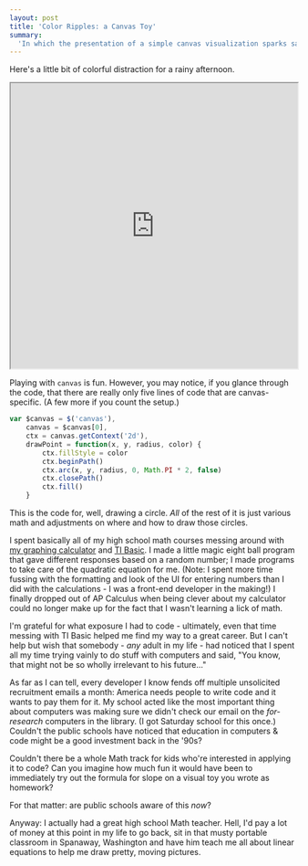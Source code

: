 ```yaml
---
layout: post
title: 'Color Ripples: a Canvas Toy'
summary:
  'In which the presentation of a simple canvas visualization sparks sad remembrance of my highschool math education.'
---
```


Here's a little bit of colorful distraction for a rainy afternoon.

<iframe style="width: 100%; height: 500px" src="http://jsfiddle.net/nate/dyVPR/embedded/result,js,html"></iframe>

Playing with `canvas` is fun. However, you may notice, if you glance through the code, that there are really only five lines of code that are canvas-specific. (A few more if you count the setup.)

```js
var $canvas = $('canvas'),
	canvas = $canvas[0],
	ctx = canvas.getContext('2d'),
	drawPoint = function(x, y, radius, color) {
		ctx.fillStyle = color
		ctx.beginPath()
		ctx.arc(x, y, radius, 0, Math.PI * 2, false)
		ctx.closePath()
		ctx.fill()
	}
```

This is the code for, well, drawing a circle. _All_ of the rest of it is just various math and adjustments on where and how to draw those circles.

I spent basically all of my high school math courses messing around with [my graphing calculator](http://education.ti.com/educationportal/sites/US/productDetail/us_ti83p.html) and [TI Basic](http://en.wikipedia.org/wiki/TI-BASIC). I made a little magic eight ball program that gave different responses based on a random number; I made programs to take care of the quadratic equation for me. (Note: I spent more time fussing with the formatting and look of the UI for entering numbers than I did with the calculations - I was a front-end developer in the making!) I finally dropped out of AP Calculus when being clever about my calculator could no longer make up for the fact that I wasn't learning a lick of math.

I'm grateful for what exposure I had to code - ultimately, even that time messing with TI Basic helped me find my way to a great career. But I can't help but wish that somebody - _any_ adult in my life - had noticed that I spent all my time trying vainly to do stuff with computers and said, "You know, that might not be so wholly irrelevant to his future..."

As far as I can tell, every developer I know fends off multiple unsolicited recruitment emails a month: America needs people to write code and it wants to pay them for it. My school acted like the most important thing about computers was making sure we didn't check our email on the _for-research_ computers in the library. (I got Saturday school for this once.) Couldn't the public schools have noticed that education in computers & code might be a good investment back in the '90s?

Couldn't there be a whole Math track for kids who're interested in applying it to code? Can you imagine how much fun it would have been to immediately try out the formula for slope on a visual toy you wrote as homework?

For that matter: are public schools aware of this _now_?

Anyway: I actually had a great high school Math teacher. Hell, I'd pay a lot of money at this point in my life to go back, sit in that musty portable classroom in Spanaway, Washington and have him teach me all about linear equations to help me draw pretty, moving pictures.
